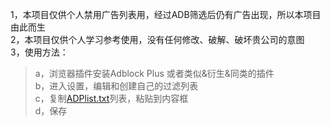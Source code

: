 1，本项目仅供个人禁用广告列表用，经过ADB筛选后仍有广告出现，所以本项目由此而生  
2，本项目仅供个人学习参考使用，没有任何修改、破解、破坏贵公司的意图  
3，使用方法：  
>a，浏览器插件安装Adblock Plus 或者类似&衍生&同类的插件  
>b，进入设置，编辑和创建自己的过滤列表  
>c，复制[ADPlist.txt](https://raw.githubusercontent.com/Kezry/Chrome-Explore/master/Adblock%20Plus/ADPlist.txt)列表，粘贴到内容框  
>d，保存   
